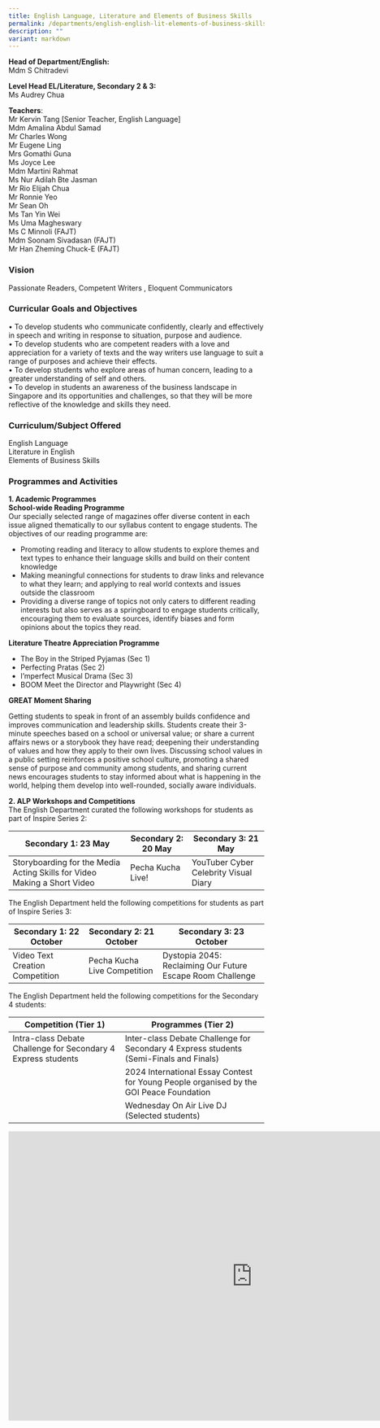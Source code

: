 ```yaml
---
title: English Language, Literature and Elements of Business Skills
permalink: /departments/english-english-lit-elements-of-business-skills/
description: ""
variant: markdown
---
```

**Head of Department/English:**    
Mdm S Chitradevi
  

**Level Head EL/Literature, Secondary 2 &amp; 3:**   
Ms Audrey Chua
   

**Teachers**:   
Mr Kervin Tang [Senior Teacher, English Language]  
Mdm Amalina Abdul Samad  
Mr Charles Wong  
Mr Eugene Ling  
Mrs Gomathi Guna  
Ms Joyce Lee  
Mdm Martini Rahmat  
Ms Nur Adilah Bte Jasman  
Mr Rio Elijah Chua  
Mr Ronnie Yeo  
Mr Sean Oh   
Ms Tan Yin Wei  
Ms Uma Magheswary  
Ms C Minnoli  (FAJT)  
Mdm Soonam Sivadasan (FAJT)  
Mr Han Zheming Chuck-E (FAJT)  
  

### Vision

Passionate Readers, Competent Writers , Eloquent Communicators  

### Curricular Goals and Objectives

•	To develop students who communicate confidently, clearly and effectively in speech and writing in response to situation, purpose and audience.  
•	To develop students who are competent readers with a love and appreciation for a variety of texts and the way writers use language to suit a range of purposes and achieve their effects.  
•	To develop students who explore areas of human concern, leading to a greater understanding of self and others.  
•	To develop in students an awareness of the business landscape in Singapore and its opportunities and challenges, so that they will be more reflective of the knowledge and skills they need.  



  

### Curriculum/Subject Offered
English Language   
Literature in English    
Elements of Business Skills  

### Programmes and Activities

**1. Academic Programmes**  
**School-wide Reading Programme**  
Our specially selected range of magazines offer diverse content in each issue aligned thematically to our syllabus content to engage students. The objectives of our reading programme are: 

*	Promoting reading and literacy to allow students to explore themes and text types to enhance their language skills and build on their content knowledge
* Making meaningful connections for students to draw links and relevance to what they learn; and applying to real world contexts and issues outside the classroom
* Providing a diverse range of topics not only caters to different reading interests but also serves as a springboard to engage students critically, encouraging them to evaluate sources, identify biases and form opinions about the topics they read.

**Literature Theatre Appreciation Programme**
*	The Boy in the Striped Pyjamas (Sec 1)  
*	Perfecting Pratas (Sec 2)  
*	I’mperfect Musical Drama (Sec 3)  
*	BOOM Meet the Director and Playwright (Sec 4)


**GREAT Moment Sharing**

Getting students to speak in front of an assembly builds confidence and improves communication and leadership skills. Students create their 3-minute speeches based on a school or universal value; or share a current affairs news or a storybook they have read; deepening their understanding of values and how they apply to their own lives. Discussing school values in a public setting reinforces a positive school culture, promoting a shared sense of purpose and community among students, and sharing current news encourages students to stay informed about what is happening in the world, helping them develop into well-rounded, socially aware individuals.

**2. ALP Workshops and Competitions**    
The English Department curated the following workshops for students as part of Inspire Series 2:

| Secondary 1: 23 May | Secondary 2: 20 May | Secondary 3: 21 May |
| -------- | -------- | -------- |
| Storyboarding for the Media Acting Skills for Video Making a Short Video     | Pecha Kucha Live!     | YouTuber Cyber Celebrity Visual Diary    |

The English Department held the following competitions for students as part of Inspire Series 3:

| Secondary 1: 22 October | Secondary 2: 21 October | Secondary 3: 23 October |
| -------- | -------- | -------- |
| Video Text Creation Competition     | Pecha Kucha Live Competition     | Dystopia 2045: Reclaiming Our Future Escape Room Challenge     |

The English Department held the following competitions for the Secondary 4 students: 

| Competition (Tier 1) | Programmes (Tier 2) | 
| -------- | -------- | 
| Intra-class Debate Challenge for Secondary 4 Express students     | Inter-class Debate Challenge for Secondary 4 Express students (Semi-Finals and Finals)     | 
|      | 2024 International Essay Contest for Young People organised by the GOI Peace Foundation     | 
|      | Wednesday On Air Live DJ (Selected students)     |


<iframe src="https://docs.google.com/presentation/d/1Ev6DnrqUyqGEOxpaozEMTvegg7-jt3CV//embed?start=true&amp;loop=true&amp;delayms=3000" frameborder="0" width="960" height="569" allowfullscreen="true"></iframe>